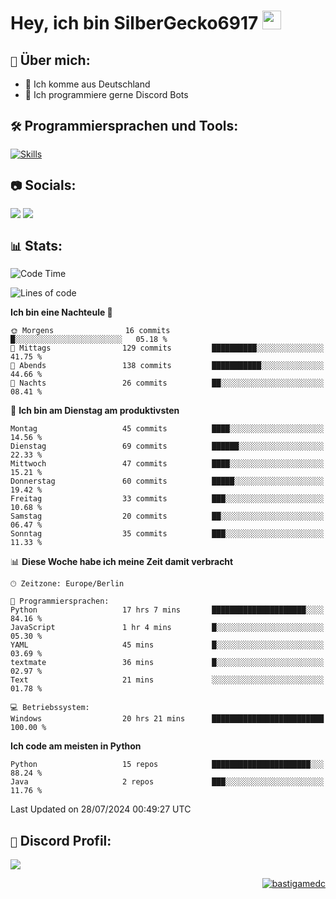 # Hey, ich bin SilberGecko6917 <img src="https://raw.githubusercontent.com/MartinHeinz/MartinHeinz/master/wave.gif" width="30px">

## ` 📌 ` Über mich:
- 📍 Ich komme aus Deutschland
- 📝 Ich programmiere gerne Discord Bots

## ` 🛠️ ` Programmiersprachen und Tools:
[![Skills](https://skillicons.dev/icons?i=py,html,css,mysql,postgres,sqlite,java,discord,figma,github,git,pycharm,vscode,idea)]()<br>


## ` 📷 ` Socials:  
[![](https://img.shields.io/youtube/channel/subscribers/UCf83BJ6BdAFoU1zViGFuWlg?style=for-the-badge&logo=youtube&label=YouTube&color=red)](https://youtube.com/@gecko_tv) [![](https://img.shields.io/twitch/status/silbergecko_tv?style=for-the-badge&logo=twitch&logoColor=white&color=purple)](https://twitch.tv/silbergecko_tv)


## ` 📊 ` Stats:
<!--START_SECTION:waka-->
![Code Time](http://img.shields.io/badge/Code%20Time-86%20hrs%2013%20mins-blue)

![Lines of code](https://img.shields.io/badge/Seit%20Hallo%20Welt%20habe%20ich%20geschrieben-26.6%20thousand%20Codezeilen-blue)

**Ich bin eine Nachteule 🦉** 

```text
🌞 Morgens                16 commits          █░░░░░░░░░░░░░░░░░░░░░░░░   05.18 % 
🌆 Mittags                129 commits         ██████████░░░░░░░░░░░░░░░   41.75 % 
🌃 Abends                 138 commits         ███████████░░░░░░░░░░░░░░   44.66 % 
🌙 Nachts                 26 commits          ██░░░░░░░░░░░░░░░░░░░░░░░   08.41 % 
```
📅 **Ich bin am Dienstag am produktivsten** 

```text
Montag                   45 commits          ████░░░░░░░░░░░░░░░░░░░░░   14.56 % 
Dienstag                 69 commits          ██████░░░░░░░░░░░░░░░░░░░   22.33 % 
Mittwoch                 47 commits          ████░░░░░░░░░░░░░░░░░░░░░   15.21 % 
Donnerstag               60 commits          █████░░░░░░░░░░░░░░░░░░░░   19.42 % 
Freitag                  33 commits          ███░░░░░░░░░░░░░░░░░░░░░░   10.68 % 
Samstag                  20 commits          ██░░░░░░░░░░░░░░░░░░░░░░░   06.47 % 
Sonntag                  35 commits          ███░░░░░░░░░░░░░░░░░░░░░░   11.33 % 
```


📊 **Diese Woche habe ich meine Zeit damit verbracht** 

```text
🕑︎ Zeitzone: Europe/Berlin

💬 Programmiersprachen: 
Python                   17 hrs 7 mins       █████████████████████░░░░   84.16 % 
JavaScript               1 hr 4 mins         █░░░░░░░░░░░░░░░░░░░░░░░░   05.30 % 
YAML                     45 mins             █░░░░░░░░░░░░░░░░░░░░░░░░   03.69 % 
textmate                 36 mins             █░░░░░░░░░░░░░░░░░░░░░░░░   02.97 % 
Text                     21 mins             ░░░░░░░░░░░░░░░░░░░░░░░░░   01.78 % 

💻 Betriebssystem: 
Windows                  20 hrs 21 mins      █████████████████████████   100.00 % 
```

**Ich code am meisten in Python** 

```text
Python                   15 repos            ██████████████████████░░░   88.24 % 
Java                     2 repos             ███░░░░░░░░░░░░░░░░░░░░░░   11.76 % 
```




 Last Updated on 28/07/2024 00:49:27 UTC
<!--END_SECTION:waka-->

## ` 🔎 ` Discord Profil:
<a href="https://discord.com/users/753974250968186901"><img src="https://lanyard.cnrad.dev/api/753974250968186901"><p/>

<p align="right">
  <img align="center" src="https://komarev.com/ghpvc/?username=SilberGecko6917&label=Profile%20views&color=0e75b6&style=flat" alt="bastigamedc"/>
</p>
